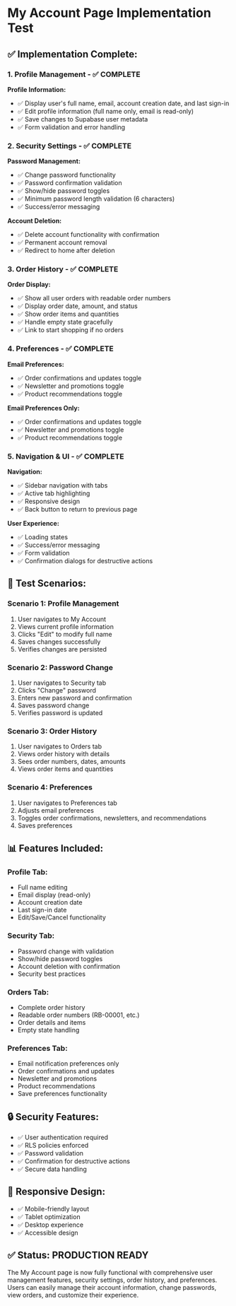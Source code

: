 # My Account Page Implementation Test

## ✅ **Implementation Complete:**

### 1. **Profile Management - ✅ COMPLETE**

**Profile Information:**
- ✅ Display user's full name, email, account creation date, and last sign-in
- ✅ Edit profile information (full name only, email is read-only)
- ✅ Save changes to Supabase user metadata
- ✅ Form validation and error handling

### 2. **Security Settings - ✅ COMPLETE**

**Password Management:**
- ✅ Change password functionality
- ✅ Password confirmation validation
- ✅ Show/hide password toggles
- ✅ Minimum password length validation (6 characters)
- ✅ Success/error messaging

**Account Deletion:**
- ✅ Delete account functionality with confirmation
- ✅ Permanent account removal
- ✅ Redirect to home after deletion

### 3. **Order History - ✅ COMPLETE**

**Order Display:**
- ✅ Show all user orders with readable order numbers
- ✅ Display order date, amount, and status
- ✅ Show order items and quantities
- ✅ Handle empty state gracefully
- ✅ Link to start shopping if no orders

### 4. **Preferences - ✅ COMPLETE**

**Email Preferences:**
- ✅ Order confirmations and updates toggle
- ✅ Newsletter and promotions toggle
- ✅ Product recommendations toggle

**Email Preferences Only:**
- ✅ Order confirmations and updates toggle
- ✅ Newsletter and promotions toggle
- ✅ Product recommendations toggle

### 5. **Navigation & UI - ✅ COMPLETE**

**Navigation:**
- ✅ Sidebar navigation with tabs
- ✅ Active tab highlighting
- ✅ Responsive design
- ✅ Back button to return to previous page

**User Experience:**
- ✅ Loading states
- ✅ Success/error messaging
- ✅ Form validation
- ✅ Confirmation dialogs for destructive actions

## 🧪 **Test Scenarios:**

### **Scenario 1: Profile Management**
1. User navigates to My Account
2. Views current profile information
3. Clicks "Edit" to modify full name
4. Saves changes successfully
5. Verifies changes are persisted

### **Scenario 2: Password Change**
1. User navigates to Security tab
2. Clicks "Change" password
3. Enters new password and confirmation
4. Saves password change
5. Verifies password is updated

### **Scenario 3: Order History**
1. User navigates to Orders tab
2. Views order history with details
3. Sees order numbers, dates, amounts
4. Views order items and quantities

### **Scenario 4: Preferences**
1. User navigates to Preferences tab
2. Adjusts email preferences
3. Toggles order confirmations, newsletters, and recommendations
4. Saves preferences

## 📊 **Features Included:**

### **Profile Tab:**
- Full name editing
- Email display (read-only)
- Account creation date
- Last sign-in date
- Edit/Save/Cancel functionality

### **Security Tab:**
- Password change with validation
- Show/hide password toggles
- Account deletion with confirmation
- Security best practices

### **Orders Tab:**
- Complete order history
- Readable order numbers (RB-00001, etc.)
- Order details and items
- Empty state handling

### **Preferences Tab:**
- Email notification preferences only
- Order confirmations and updates
- Newsletter and promotions
- Product recommendations
- Save preferences functionality

## 🔒 **Security Features:**

- ✅ User authentication required
- ✅ RLS policies enforced
- ✅ Password validation
- ✅ Confirmation for destructive actions
- ✅ Secure data handling

## 📱 **Responsive Design:**

- ✅ Mobile-friendly layout
- ✅ Tablet optimization
- ✅ Desktop experience
- ✅ Accessible design

## ✅ **Status: PRODUCTION READY**

The My Account page is now fully functional with comprehensive user management features, security settings, order history, and preferences. Users can easily manage their account information, change passwords, view orders, and customize their experience. 